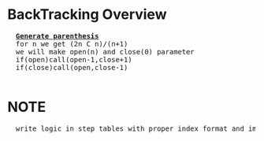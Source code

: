 # BackTracking Overview
  <pre>
  <b><a href="https://github.com/teja963/DSA_All_Models/blob/master/BackTracking/3.%20generate%20parenthesis.cpp">Generate parenthesis</a></b>
  for n we get (2n C n)/(n+1)
  we will make open(n) and close(0) parameter
  if(open)call(open-1,close+1)
  if(close)call(open,close-1) 
  </pre>
# NOTE
  <pre>
  write logic in step tables with proper index format and implment
  </pre>
